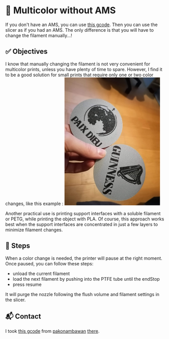 # 🚀 Multicolor without AMS
If you don't have an AMS, you can use [this gcode](change%20fillement.gcode). Then you can use the slicer as if you had an AMS. The only difference is that you will have to change the filament manually...!

## ✅ Objectives
I know that manually changing the filament is not very convenient for multicolor prints, unless you have plenty of time to spare. However, I find it to be a good solution for small prints that require only one or two color changes, like this example :
<img src="../../doc/multicolor%20without%20AMS%20example.jpg" alt="this example" width="300"/>

Another practical use is printing support interfaces with a soluble filament or PETG, while printing the object with PLA. Of course, this approach works best when the support interfaces are concentrated in just a few layers to minimize filament changes.
## 📝 Steps
When a color change is needed, the printer will pause at the right moment. Once paused, you can follow these steps:
- unload the current filament
- load the next filament by pushing into the PTFE tube until the endStop
- press resume

It will purge the nozzle following the flush volume and filament settings in the slicer.

## 📬 Contact
I took [this gcode](change%20fillement.gcode) from [pakonambawan](https://github.com/pakonambawan) [there](https://github.com/eukatree/Bambu_CustomGCode/issues/10#issuecomment-2263087821). 
